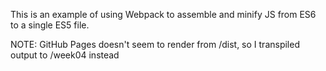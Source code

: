 This is an example of using Webpack to assemble and minify JS from ES6 to a single ES5 file.

NOTE: GitHub Pages doesn't seem to render from /dist, so I transpiled output to /week04 instead